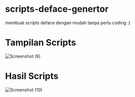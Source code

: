 # scripts-deface-genertor
membuat scripts deface dengan mudah tanpa perlu coding :)

# Tampilan Scripts
![Screenshot (9)](https://github.com/user-attachments/assets/08f99648-14a8-43f9-bfb9-772dfcd07ca0)

# Hasil Scripts
![Screenshot (10)](https://github.com/user-attachments/assets/80788ef2-b240-432a-869b-fee5c08968e0)

